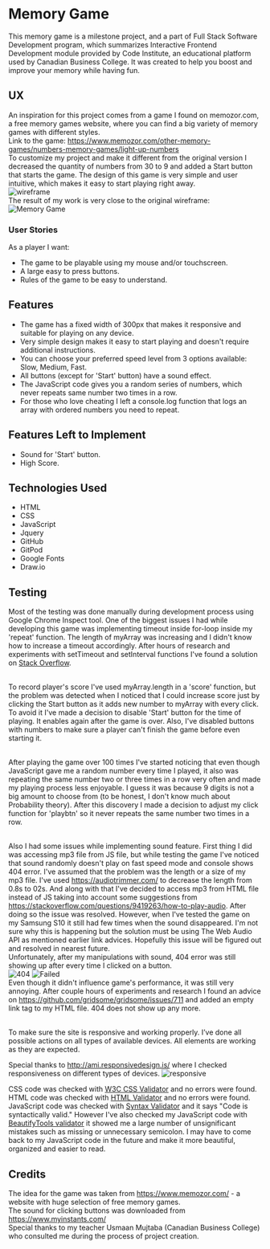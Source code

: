 # Memory Game
This memory game is a milestone project, and a part of Full Stack Software Development program, which summarizes
Interactive Frontend Development module provided by Code Institute, an educational platform used by Canadian Business College.
It was created to help you boost and improve your memory while having fun.

## UX
An inspiration for this project comes from a game I found on memozor.com, a free memory games website, where you can find a big variety of memory games with different styles.
<br/>Link to the game: https://www.memozor.com/other-memory-games/numbers-memory-games/light-up-numbers
<br/>To customize my project and make it different from the original version I decreased the quantity of numbers from 30 to 9 and added a Start button that starts the game.
The design of this game is very simple and user intuitive, which makes it easy to start playing right away. <br>
![wireframe](assets/images/wireframe.jpg)
<br/>The result of my work is very close to the original wireframe:<br/>
![Memory Game](assets/images/memoryGame.jpg)

### User Stories
As a player I want:
- The game to be playable using my mouse and/or touchscreen.
- A large easy to press buttons.
- Rules of the game to be easy to understand.


## Features
-	The game has a fixed width of 300px that makes it responsive and suitable for playing on any device.
-	Very simple design makes it easy to start playing and doesn't require additional instructions.
-	You can choose your preferred speed level from 3 options available: Slow, Medium, Fast.
-	All buttons (except for 'Start' button) have a sound effect.
- The JavaScript code gives you a random series of numbers, which never repeats same number two times in a row.
- For those who love cheating I left a console.log function that logs an array with ordered numbers you need to repeat.

## Features Left to Implement
-	Sound for 'Start' button.
- High Score.

## Technologies Used
-	HTML
-	CSS
-	JavaScript
- Jquery
-	GitHub
-	GitPod
-	Google Fonts
-	Draw.io

## Testing
Most of the testing was done manually during development process using Google Chrome Inspect tool.
One of the biggest issues I had while developing this game was implementing timeout inside for-loop inside my 'repeat' function. The length of myArray was increasing and I didn't know how to increase a timeout accordingly. After hours of research and experiments with setTimeout and setInterval functions I've found a solution on [Stack Overflow](https://stackoverflow.com/questions/7749090/how-to-use-setinterval-function-within-for-loop).

<br/>To record player's score I've used myArray.length in a 'score' function, but the problem was detected when I noticed that I could increase score just by clicking the Start button as it adds new number to myArray with every click. To avoid it I've made a decision to disable 'Start' button for the time of playing. It enables again after the game is over. Also, I've disabled buttons with numbers to make sure a player can't finish the game before even starting it.

<br/>After playing the game over 100 times I've started noticing that even though JavaScript gave me a random number every time I played, it also was repeating the same number two or three times in a row very often and made my playing process less enjoyable. I guess it was because 9 digits is not a big amount to choose from (to be honest, I don't know much about Probability theory). After this discovery I made a decision to adjust my click function for 'playbtn' so it never repeats the same number two times in a row.

<br/>Also I had some issues while implementing sound feature. First thing I did was accessing mp3 file from JS file, but while testing the game I've noticed that sound randomly doesn't play on fast speed mode and console shows 404 error. I've assumed that the problem was the length or a size of my mp3 file. I've used https://audiotrimmer.com/ to decrease the length from 0.8s to 02s. And along with that I've decided to access mp3 from HTML file instead of JS taking into account some suggestions from https://stackoverflow.com/questions/9419263/how-to-play-audio. After doing so the issue was resolved. However, when I've tested the game on my Samsung S10 it still had few times when the sound disappeared. I'm not sure why this is happening but the solution must be using The Web Audio API as mentioned earlier link advices. Hopefully this issue will be figured out and resolved in nearest future.
<br/>Unfortunately, after my manipulations with sound, 404 error was still showing up after every time I clicked on a button.<br/>
![404](assets/images/404.jpg)
![Failed](assets/images/Failed.jpg)
<br/>Even though it didn't influence game's performance, it was still very annoying. After couple hours of experiments and research I found an advice on https://github.com/gridsome/gridsome/issues/711 and added an empty link tag to my HTML file. 404 does not show up any more.



<br/>To make sure the site is responsive and working properly. I’ve done all possible actions on all types of available devices. All elements are working as they are expected.

Special thanks to http://ami.responsivedesign.is/ where I checked responsiveness on different types of devices.
![responsive](assets/images/responsive.jpg)

CSS code was checked with [W3C CSS Validator](https://jigsaw.w3.org/css-validator/) and no errors were found.<br/>
HTML code was checked with [HTML Validator](https://validator.w3.org/) and no errors were found.<br/>
JavaScript code was checked with [Syntax Validator](https://esprima.org/demo/validate.html) and it says "Code is syntactically valid." However I've also checked my JavaScript code with [BeautifyTools validator](http://beautifytools.com/javascript-validator.php) it showed me a large number of unsignificant mistakes such as missing or unnecessary semicolon. I may have to come back to my JavaScript code in the future and make it more beautiful, organized and easier to read.

## Credits
The idea for the game was taken from https://www.memozor.com/ - a website with huge selection of free memory games.
<br/>The sound for clicking buttons was downloaded from https://www.myinstants.com/
<br/>Special thanks to my teacher Usmaan Mujtaba (Canadian Business College) who consulted me during the process of project creation.

